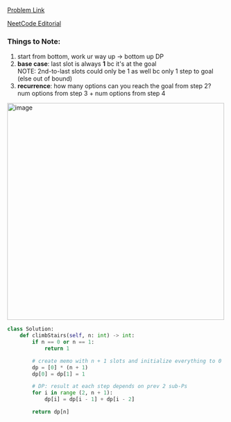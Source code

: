 [Problem Link](https://leetcode.com/problems/climbing-stairs/description/)

[NeetCode Editorial](https://www.google.com/search?q=leetcode+climbing+stairs&oq=leetcode+climbing+s&gs_lcrp=EgZjaHJvbWUqCQgAECMYJxiKBTIJCAAQIxgnGIoFMgYIARBFGDkyDAgCEAAYFBiHAhiABDIHCAMQABiABDIHCAQQABiABDIGCAUQRRg8MgYIBhBFGDwyBggHEEUYPNIBCDMyNDRqMGo3qAIAsAIA&sourceid=chrome&ie=UTF-8#fpstate=ive&vld=cid:39cba2ef,vid:Y0lT9Fck7qI,st:0)

### Things to Note: 
1. start from bottom, work ur way up -> bottom up DP
2. **base case**: last slot is always **1** bc it's at the goal <br>
    NOTE: 2nd-to-last slots could only be 1 as well bc only 1 step to goal (else out of bound)
3. **recurrence**: how many options can you reach the goal from step 2? <br>
    num options from step 3 + num options from step 4

<img width="500" alt="image" src="https://github.com/seliiin-na/LeetCode/assets/89162258/d22e6ebc-eb79-4ca1-b968-1574e0b47072">

```python
class Solution:
    def climbStairs(self, n: int) -> int:
        if n == 0 or n == 1:
            return 1

        # create memo with n + 1 slots and initialize everything to 0
        dp = [0] * (n + 1)
        dp[0] = dp[1] = 1

        # DP: result at each step depends on prev 2 sub-Ps
        for i in range (2, n + 1):
            dp[i] = dp[i - 1] + dp[i - 2]

        return dp[n]
```
